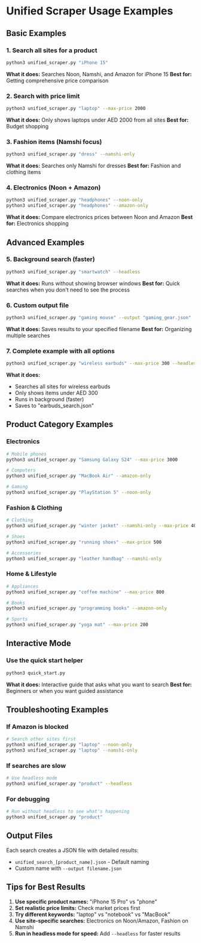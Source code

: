 # Unified Scraper Usage Examples

## Basic Examples

### 1. Search all sites for a product
```bash
python3 unified_scraper.py "iPhone 15"
```
**What it does:** Searches Noon, Namshi, and Amazon for iPhone 15
**Best for:** Getting comprehensive price comparison

### 2. Search with price limit
```bash
python3 unified_scraper.py "laptop" --max-price 2000
```
**What it does:** Only shows laptops under AED 2000 from all sites
**Best for:** Budget shopping

### 3. Fashion items (Namshi focus)
```bash
python3 unified_scraper.py "dress" --namshi-only
```
**What it does:** Searches only Namshi for dresses
**Best for:** Fashion and clothing items

### 4. Electronics (Noon + Amazon)
```bash
python3 unified_scraper.py "headphones" --noon-only
python3 unified_scraper.py "headphones" --amazon-only
```
**What it does:** Compare electronics prices between Noon and Amazon
**Best for:** Electronics shopping

## Advanced Examples

### 5. Background search (faster)
```bash
python3 unified_scraper.py "smartwatch" --headless
```
**What it does:** Runs without showing browser windows
**Best for:** Quick searches when you don't need to see the process

### 6. Custom output file
```bash
python3 unified_scraper.py "gaming mouse" --output "gaming_gear.json"
```
**What it does:** Saves results to your specified filename
**Best for:** Organizing multiple searches

### 7. Complete example with all options
```bash
python3 unified_scraper.py "wireless earbuds" --max-price 300 --headless --output "earbuds_search.json"
```
**What it does:** 
- Searches all sites for wireless earbuds
- Only shows items under AED 300
- Runs in background (faster)
- Saves to "earbuds_search.json"

## Product Category Examples

### Electronics
```bash
# Mobile phones
python3 unified_scraper.py "Samsung Galaxy S24" --max-price 3000

# Computers
python3 unified_scraper.py "MacBook Air" --amazon-only

# Gaming
python3 unified_scraper.py "PlayStation 5" --noon-only
```

### Fashion & Clothing
```bash
# Clothing
python3 unified_scraper.py "winter jacket" --namshi-only --max-price 400

# Shoes
python3 unified_scraper.py "running shoes" --max-price 500

# Accessories
python3 unified_scraper.py "leather handbag" --namshi-only
```

### Home & Lifestyle
```bash
# Appliances
python3 unified_scraper.py "coffee machine" --max-price 800

# Books
python3 unified_scraper.py "programming books" --amazon-only

# Sports
python3 unified_scraper.py "yoga mat" --max-price 200
```

## Interactive Mode

### Use the quick start helper
```bash
python3 quick_start.py
```
**What it does:** Interactive guide that asks what you want to search
**Best for:** Beginners or when you want guided assistance

## Troubleshooting Examples

### If Amazon is blocked
```bash
# Search other sites first
python3 unified_scraper.py "laptop" --noon-only
python3 unified_scraper.py "laptop" --namshi-only
```

### If searches are slow
```bash
# Use headless mode
python3 unified_scraper.py "product" --headless
```

### For debugging
```bash
# Run without headless to see what's happening
python3 unified_scraper.py "product"
```

## Output Files

Each search creates a JSON file with detailed results:
- `unified_search_[product_name].json` - Default naming
- Custom name with `--output filename.json`

## Tips for Best Results

1. **Use specific product names:** "iPhone 15 Pro" vs "phone"
2. **Set realistic price limits:** Check market prices first
3. **Try different keywords:** "laptop" vs "notebook" vs "MacBook"
4. **Use site-specific searches:** Electronics on Noon/Amazon, Fashion on Namshi
5. **Run in headless mode for speed:** Add `--headless` for faster results
